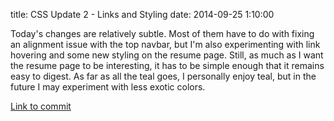 title: CSS Update 2 - Links and Styling
date: 2014-09-25 1:10:00

Today's changes are relatively subtle. Most of them have to do with fixing an alignment issue with the top navbar, but
I'm also experimenting with link hovering and some new styling on the resume page. Still, as much as I want the resume
page to be interesting, it has to be simple enough that it remains easy to digest. As far as all the teal goes, I
personally enjoy teal, but in the future I may experiment with less exotic colors.

[Link to commit]()